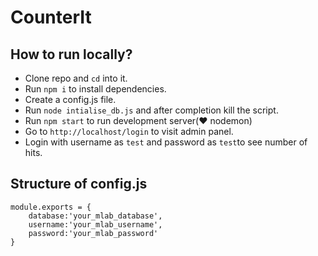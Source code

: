 # CounterIt

## How to run locally?

* Clone repo and `cd` into it.
* Run `npm i` to install dependencies.
* Create a config.js file.
* Run ```node intialise_db.js``` and after completion kill the script.
* Run `npm start` to run development server(:heart: nodemon)
* Go to `http://localhost/login` to visit admin panel.
* Login with username as `test` and password as `test`to see number of hits.


## Structure of config.js
```
module.exports = {
    database:'your_mlab_database',
    username:'your_mlab_username',
    password:'your_mlab_password'
}
```
